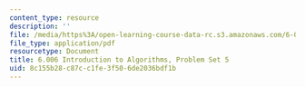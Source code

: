 ```yaml
---
content_type: resource
description: ''
file: /media/https%3A/open-learning-course-data-rc.s3.amazonaws.com/6-006-introduction-to-algorithms-spring-2020/8c155b28c87cc1fe3f506de2036bdf1b_MIT6_006S20_ps5_questions.pdf
file_type: application/pdf
resourcetype: Document
title: 6.006 Introduction to Algorithms, Problem Set 5
uid: 8c155b28-c87c-c1fe-3f50-6de2036bdf1b
---
```


